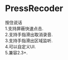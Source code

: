 # PressRecoder
按住说话
  <br>1.支持屏蔽快速点击.
  <br>2.支持手指滑出取消录音.
  <br>3.支持手指滑出区域监听.
  <br>4.可以自定义UI.
  <br>5.兼容2.3+.

 
 
